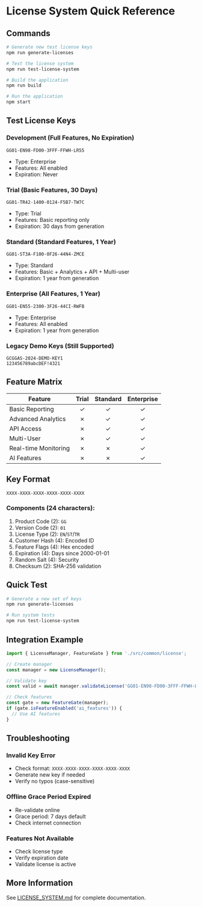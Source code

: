 # License System Quick Reference

## Commands

```bash
# Generate new test license keys
npm run generate-licenses

# Test the license system
npm run test-license-system

# Build the application
npm run build

# Run the application
npm start
```

## Test License Keys

### Development (Full Features, No Expiration)
```
GG01-EN98-FD00-3FFF-FFWH-LR55
```
- Type: Enterprise
- Features: All enabled
- Expiration: Never

### Trial (Basic Features, 30 Days)
```
GG01-TR42-1400-0124-F5B7-TW7C
```
- Type: Trial
- Features: Basic reporting only
- Expiration: 30 days from generation

### Standard (Standard Features, 1 Year)
```
GG01-ST3A-F100-0F26-44N4-ZMCE
```
- Type: Standard
- Features: Basic + Analytics + API + Multi-user
- Expiration: 1 year from generation

### Enterprise (All Features, 1 Year)
```
GG01-EN55-2300-3F26-44CI-RWFB
```
- Type: Enterprise
- Features: All enabled
- Expiration: 1 year from generation

### Legacy Demo Keys (Still Supported)
```
GCGGAS-2024-DEMO-KEY1
123456789abcDEF!4321
```

## Feature Matrix

| Feature | Trial | Standard | Enterprise |
|---------|:-----:|:--------:|:----------:|
| Basic Reporting | ✓ | ✓ | ✓ |
| Advanced Analytics | ✗ | ✓ | ✓ |
| API Access | ✗ | ✓ | ✓ |
| Multi-User | ✗ | ✓ | ✓ |
| Real-time Monitoring | ✗ | ✗ | ✓ |
| AI Features | ✗ | ✗ | ✓ |

## Key Format

```
XXXX-XXXX-XXXX-XXXX-XXXX-XXXX
```

### Components (24 characters):
1. Product Code (2): `GG`
2. Version Code (2): `01`
3. License Type (2): `EN`/`ST`/`TR`
4. Customer Hash (4): Encoded ID
5. Feature Flags (4): Hex encoded
6. Expiration (4): Days since 2000-01-01
7. Random Salt (4): Security
8. Checksum (2): SHA-256 validation

## Quick Test

```bash
# Generate a new set of keys
npm run generate-licenses

# Run system tests
npm run test-license-system
```

## Integration Example

```typescript
import { LicenseManager, FeatureGate } from './src/common/license';

// Create manager
const manager = new LicenseManager();

// Validate key
const valid = await manager.validateLicense('GG01-EN98-FD00-3FFF-FFWH-LR55');

// Check features
const gate = new FeatureGate(manager);
if (gate.isFeatureEnabled('ai_features')) {
  // Use AI features
}
```

## Troubleshooting

### Invalid Key Error
- Check format: `XXXX-XXXX-XXXX-XXXX-XXXX-XXXX`
- Generate new key if needed
- Verify no typos (case-sensitive)

### Offline Grace Period Expired
- Re-validate online
- Grace period: 7 days default
- Check internet connection

### Features Not Available
- Check license type
- Verify expiration date
- Validate license is active

## More Information

See [LICENSE_SYSTEM.md](LICENSE_SYSTEM.md) for complete documentation.
